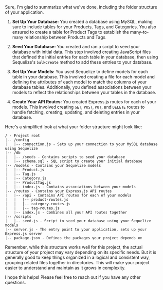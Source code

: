 Sure, I'm glad to summarize what we've done, including the folder structure of your application. 

1. **Set Up Your Database:** You created a database using MySQL, making sure to include tables for your Products, Tags, and Categories. You also ensured to create a table for Product Tags to establish the many-to-many relationship between Products and Tags.

2. **Seed Your Database:** You created and ran a script to seed your database with initial data. This step involved creating JavaScript files that defined the initial entries for each table in your database, then using Sequelize's `bulkCreate` method to add these entries to your database.

3. **Set Up Your Models:** You used Sequelize to define models for each table in your database. This involved creating a file for each model and defining the attributes of each model to match the columns of your database tables. Additionally, you defined associations between your models to reflect the relationships between your tables in the database.

4. **Create Your API Routes:** You created Express.js routes for each of your models. This involved creating `GET`, `POST`, `PUT`, and `DELETE` routes to handle fetching, creating, updating, and deleting entries in your database. 

Here's a simplified look at what your folder structure might look like:

```
/ - Project root
|-- /config
|   |-- connection.js - Sets up your connection to your MySQL database using Sequelize
|-- /db
|   |-- /seeds - Contains scripts to seed your database
|   |-- schema.sql - SQL script to create your initial database
|-- /models - Contains your Sequelize models
|   |-- Product.js
|   |-- Tag.js
|   |-- Category.js
|   |-- ProductTag.js
|   |-- index.js - Contains associations between your models
|-- /routes - Contains your Express.js API routes
|   |-- /api - Contains API routes for each of your models
|   |   |-- product-routes.js
|   |   |-- category-routes.js
|   |   |-- tag-routes.js
|   |-- index.js - Combines all your API routes together
|-- /scripts
|   |-- seed.js - Script to seed your database using your Sequelize models
|-- server.js - The entry point to your application, sets up your Express.js server
|-- package.json - Defines the packages your project depends on
```

Remember, while this structure works well for this project, the actual structure of your project may vary depending on its specific needs. But it is generally good to keep things organized in a logical and consistent way, grouping related files together in directories. This will make your project easier to understand and maintain as it grows in complexity. 

I hope this helps! Please feel free to reach out if you have any other questions.